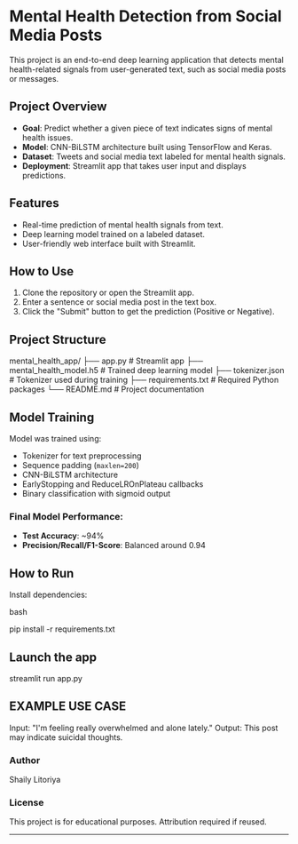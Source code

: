 # Mental Health Detection from Social Media Posts

This project is an end-to-end deep learning application that detects mental health-related signals from user-generated text, such as social media posts or messages.

## Project Overview

- **Goal**: Predict whether a given piece of text indicates signs of mental health issues.
- **Model**: CNN-BiLSTM architecture built using TensorFlow and Keras.
- **Dataset**: Tweets and social media text labeled for mental health signals.
- **Deployment**: Streamlit app that takes user input and displays predictions.

## Features

- Real-time prediction of mental health signals from text.
- Deep learning model trained on a labeled dataset.
- User-friendly web interface built with Streamlit.

## How to Use

1. Clone the repository or open the Streamlit app.
2. Enter a sentence or social media post in the text box.
3. Click the "Submit" button to get the prediction (Positive or Negative).

## Project Structure

mental_health_app/
├── app.py # Streamlit app
├── mental_health_model.h5 # Trained deep learning model
├── tokenizer.json # Tokenizer used during training
├── requirements.txt # Required Python packages
└── README.md # Project documentation


##  Model Training

Model was trained using:
- Tokenizer for text preprocessing
- Sequence padding (`maxlen=200`)
- CNN-BiLSTM architecture
- EarlyStopping and ReduceLROnPlateau callbacks
- Binary classification with sigmoid output

### Final Model Performance:
- **Test Accuracy**: ~94%
- **Precision/Recall/F1-Score**: Balanced around 0.94

## How to Run
Install dependencies:

bash

pip install -r requirements.txt

## Launch the app

streamlit run app.py

## EXAMPLE USE CASE
Input: "I'm feeling really overwhelmed and alone lately."
Output: This post may indicate suicidal thoughts.

### Author
Shaily Litoriya

### License
This project is for educational purposes. Attribution required if reused.

---
